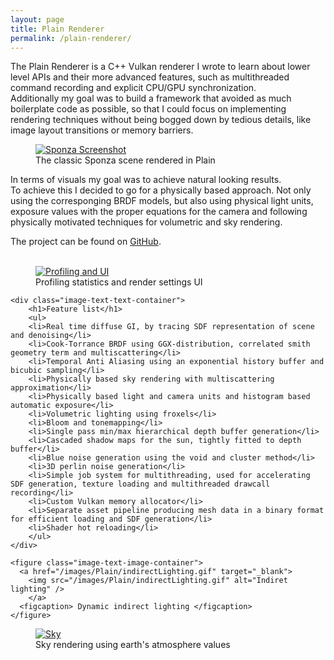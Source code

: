 ```yaml
---
layout: page
title: Plain Renderer
permalink: /plain-renderer/
---
```


The Plain Renderer is a C++ Vulkan renderer I wrote to learn about lower level APIs and their more advanced features,
such as multithreaded command recording and explicit CPU/GPU synchronization.  
Additionally my goal was to build a framework that avoided as much boilerplate code as possible, 
so that I could focus on implementing rendering techniques without being bogged down by tedious details, like image layout transitions or memory barriers.  

<figure>
  <a href="/images/Plain/sponza01.png" target="_blank">
    <img src="/images/Plain/sponza01.jpg" alt="Sponza Screenshot" />
  </a>
  <figcaption> The classic Sponza scene rendered in Plain </figcaption>
</figure>

In terms of visuals my goal was to achieve natural looking results.  
To achieve this I decided to go for a physically based approach.
Not only using the corresponging BRDF models, but also using physical light units, exposure values with the proper equations for the camera 
and following physically motivated techniques for volumetric and sky rendering.

<div>
The project can be found on <a href="https://github.com/Gaukler/PlainRenderer" class="link-visible">GitHub</a>.
</div> 
<br/>

<figure>
  <a href="/images/Plain/profiling-UI.png" target="_blank">
    <img src="/images/Plain/profiling-UI.jpg" alt="Profiling and UI"/>
  </a>
  <figcaption> Profiling statistics and render settings UI </figcaption>
</figure>

<div class="image-text-container">

    <div class="image-text-text-container">
        <h1>Feature list</h1>
        <ul>
        <li>Real time diffuse GI, by tracing SDF representation of scene and denoising</li>
        <li>Cook-Torrance BRDF using GGX-distribution, correlated smith geometry term and multiscattering</li>
        <li>Temporal Anti Aliasing using an exponential history buffer and bicubic sampling</li>
        <li>Physically based sky rendering with multiscattering approximation</li>
        <li>Physically based light and camera units and histogram based automatic exposure</li>
        <li>Volumetric lighting using froxels</li>  
        <li>Bloom and tonemapping</li>
        <li>Single pass min/max hierarchical depth buffer generation</li>
        <li>Cascaded shadow maps for the sun, tightly fitted to depth buffer</li>
        <li>Blue noise generation using the void and cluster method</li>
        <li>3D perlin noise generation</li>
        <li>Simple job system for multithreading, used for accelerating SDF generation, texture loading and multithreaded drawcall recording</li>
        <li>Custom Vulkan memory allocator</li>
        <li>Separate asset pipeline producing mesh data in a binary format for efficient loading and SDF generation</li>
        <li>Shader hot reloading</li>
        </ul>
    </div>
    
    <figure class="image-text-image-container">
      <a href="/images/Plain/indirectLighting.gif" target="_blank">
        <img src="/images/Plain/indirectLighting.gif" alt="Indiret lighting" />
        </a>
      <figcaption> Dynamic indirect lighting </figcaption>
    </figure>
    
</div>

<figure>
  <a href="/images/Plain/sky.png" target="_blank">
    <img src="/images/Plain/sky.jpg" alt="Sky" />
  </a>
  <figcaption> Sky rendering using earth's atmosphere values </figcaption>
</figure>